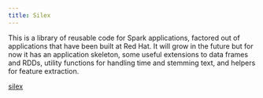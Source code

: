 ```yaml
---
title: Silex
---
```


This is a library of reusable code for Spark applications, factored out of
applications that have been built at Red Hat. It will grow in the future but
for now it has an application skeleton, some useful extensions to data frames
and RDDs, utility functions for handling time and stemming text, and helpers
for feature extraction.

<a href="https://github.com/radanalyticsio/silex" target="blank">
<i class="fa fa-github fa-lg" aria-hidden="true"></i> silex
</a>
